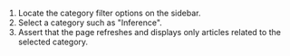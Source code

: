 1. Locate the category filter options on the sidebar.
2. Select a category such as "Inference".
3. Assert that the page refreshes and displays only articles related to the selected category.